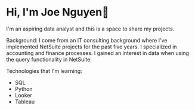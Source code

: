 # Hi, I'm Joe Nguyen👋

I'm an aspiring data analyst and this is a space to share my projects.

Background:
I come from an IT consulting background where I've implemented NetSuite projects for the past five years. I specialized in accounting and finance processes. I gained an interest in data when using the query functionality in NetSuite.

Technologies that I'm learning:
- SQL
- Python
- Looker
- Tableau

<!---
jqwin/jqwin is a ✨ special ✨ repository because its `README.md` (this file) appears on your GitHub profile.
You can click the Preview link to take a look at your changes.
--->
